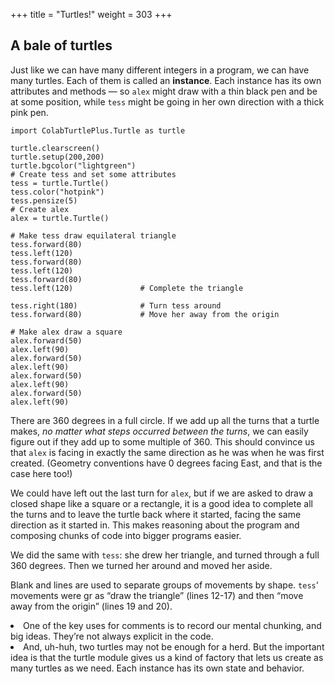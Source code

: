 +++
title = "Turtles!"
weight = 303
+++

## A bale of turtles

Just like we can have many different integers in a program, we can have many turtles.
Each of them is called an **instance**.  Each instance has its own attributes and
methods &#8212; so ```alex``` might draw with a thin black pen and be at some position,
while ```tess``` might be going in her own direction with a thick pink pen.

```
import ColabTurtlePlus.Turtle as turtle

turtle.clearscreen() 
turtle.setup(200,200)
turtle.bgcolor("lightgreen")
# Create tess and set some attributes
tess = turtle.Turtle()       
tess.color("hotpink")
tess.pensize(5)
# Create alex
alex = turtle.Turtle()       

# Make tess draw equilateral triangle
tess.forward(80)             
tess.left(120)
tess.forward(80)
tess.left(120)
tess.forward(80)
tess.left(120)               # Complete the triangle

tess.right(180)              # Turn tess around
tess.forward(80)             # Move her away from the origin

# Make alex draw a square
alex.forward(50)             
alex.left(90)
alex.forward(50)
alex.left(90)
alex.forward(50)
alex.left(90)
alex.forward(50)
alex.left(90)
```

There are 360 degrees in a full circle.  If we add up all the turns that a turtle makes,
*no matter what steps occurred between the turns*, we can easily figure out if they
add up to some multiple of 360.  This should convince us that ```alex``` is facing in
exactly the same direction as he was when he was first created. (Geometry
conventions have 0 degrees facing East, and that is the case here too!)

We could have left out the last turn for ```alex```, but if we are asked to draw a closed shape like a square or a rectangle, it is a good idea to
complete all the turns and to leave the turtle back where it started, facing the
same direction as it started in.
This makes reasoning about the program and composing chunks of code into bigger programs
easier.

We did the same with ```tess```: she drew her triangle, and turned through a full 360 degrees.
Then we turned her around and moved her aside.  

Blank and  lines are used to separate groups of movements by shape. ```tess```&#8216; movements were gr as &#8220;draw the triangle&#8221;
(lines 12-17) and then &#8220;move away from the origin&#8221; (lines 19 and 20).</li>
<li>One of the key uses for comments is to record our mental chunking, and big ideas.
They&#8217;re not always explicit in the code.</li>
<li>And, uh-huh, two turtles may not be enough for a herd. But the important idea is that the
turtle module gives us a kind of factory that lets us create as many turtles as we
need. Each instance has its own state and behavior.</li>
</ul>

